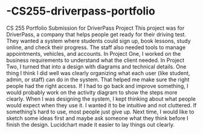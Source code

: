 # -CS255-driverpass-portfolio
CS 255 Portfolio Submission for DriverPass Project
This project was for DriverPass, a company that helps people get ready for their driving test. They wanted a system where students could sign up, book lessons, study online, and check their progress. The staff also needed tools to manage appointments, vehicles, and accounts. In Project One, I worked on the business requirements to understand what the client needed. In Project Two, I turned that into a design with diagrams and technical details.
One thing I think I did well was clearly organizing what each user (like student, admin, or staff) can do in the system. That helped me make sure the right people had the right access. If I had to go back and improve something, I would probably work on the activity diagram to show the steps more clearly.
When I was designing the system, I kept thinking about what people would expect when they use it. I wanted it to be intuitive and not cluttered. If something’s hard to use, most people just give up. Next time, I would like to sketch some ideas first and maybe ask someone what they think before I finish the design. Lucidchart made it easier to lay things out clearly.
